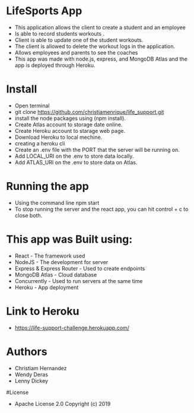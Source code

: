 # LifeSports App

* This application allows the client to create a student and an employee
* Is able to record students workouts . 
* Client is able to update one of the student workouts. 
* The client is allowed to delete the workout logs in the application.
* Allows employees and parents to see the coaches  
* This app was made with node.js, express, and MongoDB Atlas and the app is deployed through Heroku.

# Install

* Open terminal
* git clone https://github.com/christiamenrique/life_support.git
* install the node packages using (npm install). 
* Create Atlas account to storage date online.
* Create Heroku account to starage web page.
* Download Heroku to local mechine.
* creating a heroku cli
* Create an .env file with the PORT that the server will be running on.
* Add LOCAL_URI on the .env to store data locally.
* Add ATLAS_URI on the .env to store data on Atlas.

# Running the app

* Using the command line npm start
* To stop running the server and the react app, you can hit control + c to close both.

# This app was Built using:

* React - The framework used
* NodeJS - The development for server
* Express & Express Router - Used to create endpoints
* MongoDB Atlas - Cloud database
* Concurrently - Used to run servers at the same time
* Heroku - App deployment

# Link to Heroku

* https://life-support-challenge.herokuapp.com/

# Authors
* Christiam Hernandez
* Wendy Deras
* Lenny Dickey

#License

* Apache License 2.0 Copyright (c) 2019 
